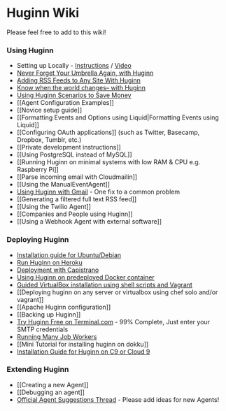 # Huginn Wiki

Please feel free to add to this wiki!

### Using Huginn

* Setting up Locally - [Instructions](https://gist.github.com/mjhea0/b6b58eefc38985380ff9) / [Video](http://www.youtube.com/watch?v=xJTwaRl2_Iw)
* [Never Forget Your Umbrella Again, with Huginn](http://blog.andrewcantino.com/blog/2014/01/12/never-forget-your-umbrella-again-with-huginn/)
* [Adding RSS Feeds to Any Site With Huginn](http://blog.andrewcantino.com/blog/2014/04/13/adding-rss-feeds-to-any-site-with-huginn/)
* [Know when the world changes– with Huginn](http://blog.andrewcantino.com/blog/2014/03/17/know-when-the-world-changes-with-huginn/)
* [Using Huginn Scenarios to Save Money](http://blog.andrewcantino.com/blog/2014/09/13/using-huginn-scenarios-to-save-money/)
* [[Agent Configuration Examples]]
* [[Novice setup guide]]
* [[Formatting Events and Options using Liquid|Formatting Events using Liquid]]
* [[Configuring OAuth applications]] (such as Twitter, Basecamp, Dropbox, Tumblr, etc.)
* [[Private development instructions]]
* [[Using PostgreSQL instead of MySQL]]
* [[Running Huginn on minimal systems with low RAM & CPU e.g. Raspberry Pi]]
* [[Parse incoming email with Cloudmailin]]
* [[Using the ManualEventAgent]]
* [Using Huginn with Gmail](http://blog.terminal.com/how-to-set-up-huginn-with-gmail/) - One fix to a common problem
* [[Generating a filtered full text RSS feed]]
* [[Using the Twilio Agent]]
* [[Companies and People using Huginn]]
* [[Using a Webhook Agent with external software]]

### Deploying Huginn

* [Installation guide for Ubuntu/Debian](https://github.com/cantino/huginn/tree/master/doc/manual)
* [Run Huginn on Heroku](https://github.com/cantino/huginn/blob/master/doc/heroku/install.md)
* [Deployment with Capistrano](https://github.com/cantino/huginn/blob/master/doc/manual/capistrano.md)
* [Using Huginn on predeployed Docker container](https://github.com/cantino/huginn/blob/master/doc/docker/install.md)
* [Guided VirtualBox installation using shell scripts and Vagrant](https://github.com/m0nty/huginn-vagrant)
* [[Deploying huginn on any server or virtualbox using chef solo and/or vagrant]]
* [[Apache Huginn configuration]]
* [[Backing up Huginn]]
* [Try Huginn Free on Terminal.com](http://blog.terminal.com/huginn-on-terminal-com/) - 99% Complete, Just enter your SMTP credentials
* [Running Many Job Workers](https://github.com/cantino/huginn/blob/master/Procfile#L33-L50)
* [[Mini Tutorial for installing huginn on dokku]]
* [Installation Guide for Huginn on C9 or Cloud 9](https://github.com/cantino/huginn/wiki/Deploying-Huginn-on-C9-or-Cloud-9)
 
### Extending Huginn

* [[Creating a new Agent]]
* [[Debugging an agent]]
* [Official Agent Suggestions Thread](https://github.com/cantino/huginn/issues/353) - Please add ideas for new Agents!